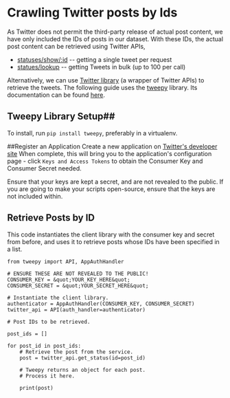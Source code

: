 # Crawling Twitter posts by Ids

As Twitter does not permit the third-party release of actual post content, we have only included the IDs of posts in our dataset. With these IDs, the actual post content can be retrieved using Twitter APIs,


* [statuses/show/:id](https://dev.twitter.com/rest/reference/get/statuses/show/%3Aid) -- getting a single tweet per request
* [statues/lookup](https://dev.twitter.com/rest/reference/get/statuses/lookup) -- getting Tweets in bulk (up to 100 per call)


Alternatively, we can use [Twitter library](https://dev.twitter.com/overview/api/twitter-libraries) (a wrapper of Twitter APIs) to retrieve the tweets. The following guide uses the <a href="https://github.com/tweepy/tweepy">tweepy</a> library. Its
documentation can be found [here](https://tweepy.readthedocs.org/en/v3.5.0/).


## Tweepy Library Setup##
To install, run ```pip install tweepy```, preferably in a virtualenv.

##Register an Application
Create a new application on [Twitter's developer site](https://apps.twitter.com/app/new)
When complete, this will bring you to the application's configuration page - click
```Keys and Access Tokens``` to obtain the Consumer Key and Consumer Secret needed.


Ensure that your keys are kept a secret, and are not revealed to the
public. If you are going to make your scripts open-source,
ensure that the keys are not included within.

## Retrieve Posts by ID 

This code instantiates the client library with the consumer key and secret from
before, and uses it to retrieve posts whose IDs have been specified in a list.

```
from tweepy import API, AppAuthHandler

# ENSURE THESE ARE NOT REVEALED TO THE PUBLIC!
CONSUMER_KEY = &quot;YOUR_KEY_HERE&quot;
CONSUMER_SECRET = &quot;YOUR_SECRET_HERE&quot;

# Instantiate the client library.
authenticator = AppAuthHandler(CONSUMER_KEY, CONSUMER_SECRET)
twitter_api = API(auth_handler=authenticator)

# Post IDs to be retrieved.

post_ids = []

for post_id in post_ids:
    # Retrieve the post from the service.
    post = twitter_api.get_status(id=post_id)

    # Tweepy returns an object for each post.
    # Process it here.
    
    print(post)
 ```

